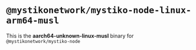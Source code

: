 # `@mystikonetwork/mystiko-node-linux-arm64-musl`

This is the **aarch64-unknown-linux-musl** binary for `@mystikonetwork/mystiko-node`
